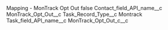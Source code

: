 <?xml version="1.0" encoding="UTF-8"?>
<CustomMetadata xmlns="http://soap.sforce.com/2006/04/metadata" xmlns:xsi="http://www.w3.org/2001/XMLSchema-instance" xmlns:xsd="http://www.w3.org/2001/XMLSchema">
    <label>Mapping - MonTrack Opt Out</label>
    <protected>false</protected>
    <values>
        <field>Contact_field_API_name__c</field>
        <value xsi:type="xsd:string">MonTrack_Opt_Out__c</value>
    </values>
    <values>
        <field>Task_Record_Type__c</field>
        <value xsi:type="xsd:string">Montrack</value>
    </values>
    <values>
        <field>Task_field_API_name__c</field>
        <value xsi:type="xsd:string">MonTrack_Opt_Out_c__c</value>
    </values>
</CustomMetadata>
